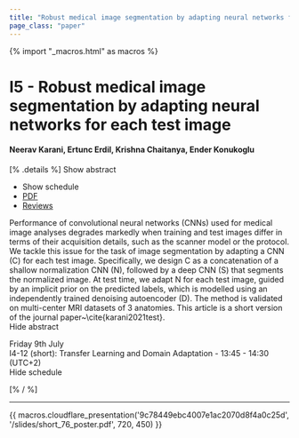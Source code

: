 ```yaml
---
title: "Robust medical image segmentation by adapting neural networks for each test image"
page_class: "paper"
---
```


{% import "_macros.html" as macros %}

# I5 - Robust medical image segmentation by adapting neural networks for each test image

#### Neerav Karani, Ertunc Erdil, Krishna Chaitanya, Ender Konukoglu

[% .details %]
<a class="toggle_visibility" data-selector=".abstract" data-level="3">Show abstract</a>
- <a class="toggle_visibility" data-selector=".schedule" data-level="3">Show schedule</a>
- <a href="https://openreview.net/pdf?id=tv_pkmFzdC">PDF</a>
- <a href="https://openreview.net/forum?id=tv_pkmFzdC">Reviews</a>

<p>
    <span class="abstract">
        Performance of convolutional neural networks (CNNs) used for medical image analyses degrades markedly when training and test images differ in terms of their acquisition details, such as the scanner model or the protocol. We tackle this issue for the task of image segmentation by adapting a CNN (C) for each test image. Specifically, we design C as a concatenation of a shallow normalization CNN (N), followed by a deep CNN (S) that segments the normalized image. At test time, we adapt N for each test image, guided by an implicit prior on the predicted labels, which is modelled using an independently trained denoising autoencoder (D). The method is validated on multi-center MRI datasets of 3 anatomies. This article is a short version of the journal paper~\cite{karani2021test}.
        <br>
        <span class="actions"><a class="toggle_visibility" data-level="2">Hide abstract</a></span>
    </span>
</p>

<p>
    <span class="schedule">
         Friday 9th July<br>I4-12 (short): Transfer Learning and Domain Adaptation - 13:45 - 14:30 (UTC+2)
        <br>
        <span class="actions"><a class="toggle_visibility" data-level="2">Hide schedule</a></span>
    </span>
</p>

[% / %]


---

{{ macros.cloudflare_presentation('9c78449ebc4007e1ac2070d8f4a0c25d', '/slides/short_76_poster.pdf', 720, 450) }}
